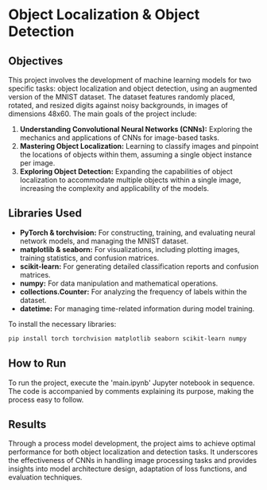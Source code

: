 # Object Localization & Object Detection

## Objectives

This project involves the development of machine learning models for two specific tasks: object localization and object
detection, using an augmented version of the MNIST dataset. The dataset features randomly placed, rotated, and resized
digits against noisy backgrounds, in images of dimensions 48x60. The main goals of the project include:

1. **Understanding Convolutional Neural Networks (CNNs):** Exploring the mechanics and applications of CNNs for
   image-based tasks.
2. **Mastering Object Localization:** Learning to classify images and pinpoint the locations of objects within them,
   assuming a single object instance per image.
3. **Exploring Object Detection:** Expanding the capabilities of object localization to accommodate multiple objects
   within a single image, increasing the complexity and applicability of the models.

## Libraries Used

- **PyTorch & torchvision:** For constructing, training, and evaluating neural network models, and managing the MNIST
  dataset.
- **matplotlib & seaborn:** For visualizations, including plotting images, training statistics, and confusion matrices.
- **scikit-learn:** For generating detailed classification reports and confusion matrices.
- **numpy:** For data manipulation and mathematical operations.
- **collections.Counter:** For analyzing the frequency of labels within the dataset.
- **datetime:** For managing time-related information during model training.

To install the necessary libraries:

```bash
pip install torch torchvision matplotlib seaborn scikit-learn numpy 
```

## How to Run

To run the project, execute the 'main.ipynb' Jupyter notebook in sequence. The code is accompanied by comments
explaining its purpose, making the process easy to follow.

## Results

Through a process model development, the project aims to achieve optimal performance for both object localization and
detection tasks. It underscores the effectiveness of CNNs in handling image processing tasks and provides insights into
model architecture design, adaptation of loss functions, and evaluation techniques.
